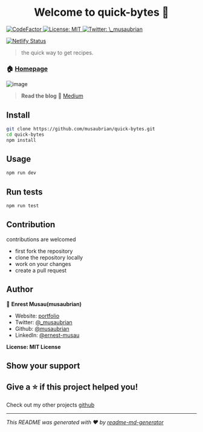 <h1 align="center">Welcome to quick-bytes 👋</h1>
<p>

  <a href="https://www.codefactor.io/repository/github/musaubrian/quick-bytes">
    <img src="https://www.codefactor.io/repository/github/musaubrian/quick-bytes/badge"alt="CodeFactor" />
  </a>
  <a href="#" target="_blank">
    <img alt="License: MIT" src="https://img.shields.io/badge/License-MIT-yellow.svg" />
  </a>
  <a href="https://twitter.com/_musaubrian" target="_blank">
    <img alt="Twitter: \_musaubrian" src="https://img.shields.io/twitter/follow/_musaubrian.svg?style=social" />
  </a>

  [![Netlify Status](https://api.netlify.com/api/v1/badges/929b8d52-3a42-4201-aada-f06368afb603/deploy-status)](https://app.netlify.com/sites/quickbyts/deploys)
</p>


> the quick way to get recipes.

### 🏠 [Homepage](https://quickbyts.netlify.app)

![image](https://user-images.githubusercontent.com/94367979/206263858-0da258da-f95a-4d82-8bb5-62c29b9e1ff8.png)


> **Read the blog**
> 📜 [Medium](https://medium.com/@musaubrian/quickbytes-8994b39dfb94)

## Install

```sh
git clone https://github.com/musaubrian/quick-bytes.git
cd quick-bytes
npm install
```

## Usage

```sh
npm run dev
```

## Run tests

```sh
npm run test
```
## Contribution

contributions are welcomed
- first fork the repository
- clone the repository locally
- work on your changes
- create a pull request

## Author

👤 **Enrest Musau(musaubrian)**

* Website: [portfolio](https://musaubrian.netlify.app)
* Twitter: [@\_musaubrian](https://twitter.com/_musaubrian)
* Github: [@musaubrian](https://github.com/musaubrian)
* LinkedIn: [@ernest-musau](https://linkedin.com/in/ernest-musau)

**License: MIT License**

## Show your support

Give a ⭐️ if this project helped you!
----
Check out my other projects
[github](https://github.com/musaubrian/)

***
_This README was generated with ❤️ by [readme-md-generator](https://github.com/kefranabg/readme-md-generator)_
